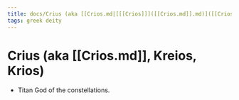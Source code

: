```yaml
---
title: docs/Crius (aka [[Crios.md|[[[Crios]]]([[Crios.md]].md)]([[Crios.md|[Crios]]]([[Crios.md]].md).md)]([[Crios.md|[[Crios]]]([[Crios.md]].md)]([[Crios.md|[Crios]]]([[Crios.md]].md).md).md), Kreios, Krios)
tags: greek deity
---
```


# Crius (aka [[Crios.md]], Kreios, Krios) 
- Titan God of the constellations.